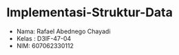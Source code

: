 # Implementasi-Struktur-Data
* Nama: Rafael Abednego Chayadi
* Kelas : D3IF-47-04
* NIM: 607062330112

